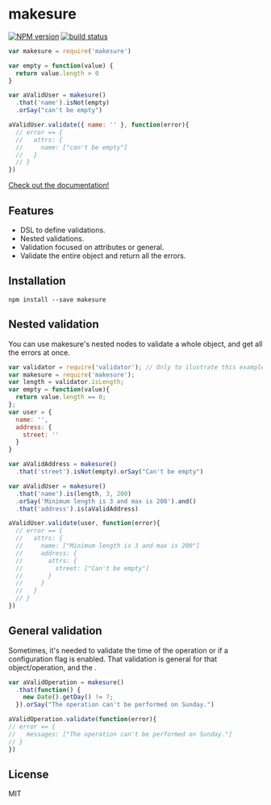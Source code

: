 # makesure

[![NPM version][npm-image]][npm-url]
[![build status][travis-image]][travis-url]

```js
var makesure = require('makesure')

var empty = function(value) {
  return value.length > 0
}

var aValidUser = makesure()
  .that('name').isNot(empty)
  .orSay("can't be empty")

aValidUser.validate({ name: '' }, function(error){
  // error == {
  //   attrs: {
  //     name: ["can't be empty"]
  //   }
  // }
})
```

[Check out the documentation!](https://github.com/sadjow/makesure)

##  Features

  * DSL to define validations.
  * Nested validations.
  * Validation focused on attributes or general.
  * Validate the entire object and return all the errors.

##  Installation

```console
npm install --save makesure
```

## Nested validation

You can use makesure's nested nodes to validate a whole object, and get all the errors at once.

```js
var validator = require('validator'); // Only to ilustrate this example
var makesure = require('makesure');
var length = validator.isLength;
var empty = function(value){
  return value.length == 0;
};
var user = {
  name: '',
  address: {
    street: ''
  }
}

var aValidAddress = makesure()
  .that('street').isNot(empty).orSay("Can't be empty")

var aValidUser = makesure()
  .that('name').is(length, 3, 200)
  .orSay('Minimum length is 3 and max is 200').and()
  .that('address').is(aValidAddress)

aValidUser.validate(user, function(error){
  // error == {
  //   attrs: {
  //     name: ["Minimum length is 3 and max is 200"]
  //     address: {
  //       attrs: {
  //         street: ["Can't be empty"]
  //       }
  //     }
  //   }
  // }
})
```

## General validation

Sometimes, it's needed to validate the time of the operation or if a configuration flag is enabled. That validation is general for that object/operation, and the .

```js
var aValidOperation = makesure()
  .that(function() {
    new Date().getDay() != 7;
  }).orSay("The operation can't be performed on Sunday.")

aValidOperation.validate(function(error){
// error == {
//   messages: ["The operation can't be performed on Sunday."]
// }
})
```

## License

MIT

[npm-image]: https://img.shields.io/npm/v/makesure.svg?style=flat-square
[npm-url]: https://npmjs.org/package/makesure
[travis-image]: https://img.shields.io/travis/sadjow/makesure/master.svg?style=flat-square
[travis-url]: https://travis-ci.org/sadjow/makesure
